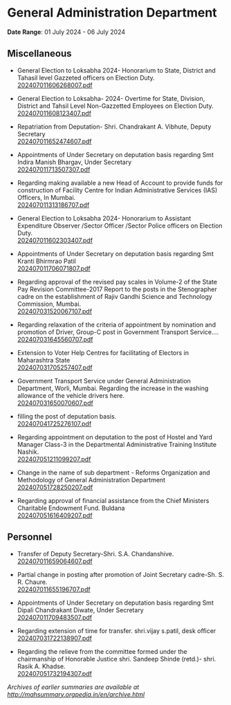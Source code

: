 # General Administration Department

**Date Range**: 01 July 2024 - 06 July 2024


## Miscellaneous
- General Election to Loksabha 2024- Honorarium to State, District and Tahasil level Gazzeted officers on Election Duty.\
  [202407011606268007.pdf](https://gr.maharashtra.gov.in/Site/Upload/Government%20Resolutions/English/202407011606268007.pdf)

- General Election to Loksabha- 2024- Overtime for State, Division, District and Tahsil Level Non-Gazzetted Employees on Election Duty.\
  [202407011608123407.pdf](https://gr.maharashtra.gov.in/Site/Upload/Government%20Resolutions/English/202407011608123407.pdf)

- Repatriation from Deputation- Shri. Chandrakant A. Vibhute, Deputy Secretary\
  [202407011652474607.pdf](https://gr.maharashtra.gov.in/Site/Upload/Government%20Resolutions/English/202407011652474607.pdf)

- Appointments of Under Secretary on deputation basis regarding Smt Indira Manish Bhargav, Under Secretary\
  [202407011713507307.pdf](https://gr.maharashtra.gov.in/Site/Upload/Government%20Resolutions/English/202407011713507307.pdf)

- Regarding making available a new Head of Account to provide funds for construction of Facility Centre for Indian Administrative Services (IAS) Officers, In Mumbai.\
  [202407011313186707.pdf](https://gr.maharashtra.gov.in/Site/Upload/Government%20Resolutions/English/202407011313186707.pdf)

- General Election to Loksabha 2024- Honorarium to Assistant Expenditure Observer /Sector Officer /Sector Police officers on Election Duty.\
  [202407011602303407.pdf](https://gr.maharashtra.gov.in/Site/Upload/Government%20Resolutions/English/202407011602303407.pdf)

- Appointments of Under Secretary on deputation basis regarding Smt Kranti Bhirmrao Patil\
  [202407011706071807.pdf](https://gr.maharashtra.gov.in/Site/Upload/Government%20Resolutions/English/202407011706071807.pdf)

- Regarding approval of the revised pay scales in Volume-2 of the State Pay Revision Committee-2017 Report to the posts in the Stenographer cadre on the establishment of Rajiv Gandhi Science and Technology Commission, Mumbai.\
  [202407031520067107.pdf](https://gr.maharashtra.gov.in/Site/Upload/Government%20Resolutions/English/202407031520067107.pdf)

- Regarding relaxation of the criteria of appointment by nomination and promotion of Driver, Group-C post in Government Transport Service....\
  [202407031645560707.pdf](https://gr.maharashtra.gov.in/Site/Upload/Government%20Resolutions/English/202407031645560707.pdf)

- Extension to Voter Help Centres for facilitating of Electors in Maharashtra State\
  [202407031705257407.pdf](https://gr.maharashtra.gov.in/Site/Upload/Government%20Resolutions/English/202407031705257407.pdf)

- Government Transport Service under General Administration Department, Worli, Mumbai. Regarding the increase in the washing allowance of the vehicle drivers here.\
  [202407031650070607.pdf](https://gr.maharashtra.gov.in/Site/Upload/Government%20Resolutions/English/202407031650070607.pdf)

- filling the post of deputation basis.\
  [202407041725276107.pdf](https://gr.maharashtra.gov.in/Site/Upload/Government%20Resolutions/English/202407041725276107.pdf)

- Regarding appointment on deputation to the post of Hostel and Yard Manager Class-3 in the Departmental Administrative Training Institute Nashik.\
  [202407051211099207.pdf](https://gr.maharashtra.gov.in/Site/Upload/Government%20Resolutions/English/202407051211099207.pdf)

- Change in the name of sub department - Reforms Organization and Methodology of General Administration Department\
  [202407051728250207.pdf](https://gr.maharashtra.gov.in/Site/Upload/Government%20Resolutions/English/202407051728250207.pdf)

- Regarding approval of financial assistance from the Chief Ministers Charitable Endowment Fund. Buldana\
  [202407051616409207.pdf](https://gr.maharashtra.gov.in/Site/Upload/Government%20Resolutions/English/202407051616409207.pdf)

## Personnel
- Transfer of Deputy Secretary-Shri. S.A. Chandanshive.\
  [202407011659064607.pdf](https://gr.maharashtra.gov.in/Site/Upload/Government%20Resolutions/English/202407011659064607.pdf)

- Partial change in posting after promotion of  Joint Secretary cadre-Sh. S. R. Chaure.\
  [202407011655196707.pdf](https://gr.maharashtra.gov.in/Site/Upload/Government%20Resolutions/English/202407011655196707.pdf)

- Appointments of Under Secretary on deputation basis regarding Smt Dipali Chandrakant Diwate, Under Secretary\
  [202407011709483507.pdf](https://gr.maharashtra.gov.in/Site/Upload/Government%20Resolutions/English/202407011709483507.pdf)

- Regarding extension of time for transfer. shri.vijay s.patil, desk officer\
  [202407031722138907.pdf](https://gr.maharashtra.gov.in/Site/Upload/Government%20Resolutions/English/202407031722138907.pdf)

- Regarding the relieve from the committee formed under the chairmanship of Honorable Justice shri. Sandeep Shinde (retd.)- shri. Rasik A. Khadse.\
  [202407051732194307.pdf](https://gr.maharashtra.gov.in/Site/Upload/Government%20Resolutions/English/202407051732194307.pdf)


*Archives of earlier summaries are available at http://mahsummary.orgpedia.in/en/archive.html*